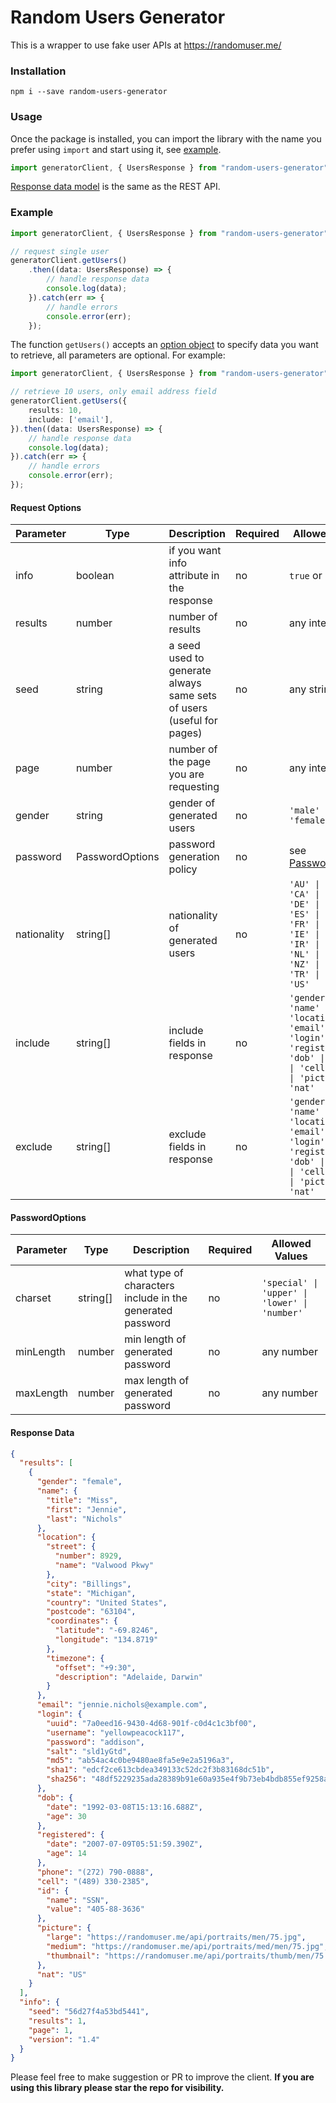 # Random Users Generator

This is a wrapper to use fake user APIs at https://randomuser.me/

### Installation
```
npm i --save random-users-generator
```

### Usage
Once the package is installed, you can import the library with the name you prefer using `import` and start using it, see [example](#example).

```typescript
import generatorClient, { UsersResponse } from "random-users-generator";
```

[Response data model](#response-data) is the same as the REST API.

### Example
```typescript
import generatorClient, { UsersResponse } from "random-users-generator";

// request single user
generatorClient.getUsers()
    .then((data: UsersResponse) => {
        // handle response data
        console.log(data);
    }).catch(err => {
        // handle errors
        console.error(err);
    });
```

The function `getUsers()` accepts an [option object](#request-options) to specify data you want to retrieve, all parameters are optional. For example:
```typescript
import generatorClient, { UsersResponse } from "random-users-generator";

// retrieve 10 users, only email address field
generatorClient.getUsers({
    results: 10,
    include: ['email'],
}).then((data: UsersResponse) => {
    // handle response data
    console.log(data);
}).catch(err => {
    // handle errors
    console.error(err);
});
```

#### Request Options
| Parameter   | Type            | Description                                                          | Required | Allowed Values                                                                                                                                                       |
|-------------|-----------------|----------------------------------------------------------------------|----------|----------------------------------------------------------------------------------------------------------------------------------------------------------------------|
| info        | boolean         | if you want info attribute in the response                           | no       | `true` or `false`                                                                                                                                                        |
| results     | number          | number of results                                                    | no       | any integer                                                                                                                                                          |
| seed        | string          | a seed used to generate always same sets of users (useful for pages) | no       | any string                                                                                                                                                           |
| page        | number          | number of the page you are requesting                                | no       | any integer                                                                                                                                                          |
| gender      | string          | gender of generated users                                            | no       | `'male' \| 'female'`                                                                                                                                                  |
| password    | PasswordOptions | password generation policy                                           | no       | see [PasswordOptions](#passwordoptions)                                                                                                                                                  |
| nationality | string[]        | nationality of generated users                                       | no       | `'AU' \| 'BR' \| 'CA' \| 'CH' \| 'DE' \| 'DK' \| 'ES' \| 'FI' \| 'FR' \| 'GB' \| 'IE' \| 'IN' \| 'IR' \| 'MX' \| 'NL' \| 'NO' \| 'NZ' \| 'RS' \| 'TR' \| 'UA' \| 'US'` |
| include     | string[]        | include fields in response                                           | no       | `'gender' \| 'name' \| 'location' \| 'email' \| 'login' \| 'registered' \| 'dob' \| 'phone' \| 'cell' \| 'id' \| 'picture' \| 'nat'`                                   |
| exclude     | string[]        | exclude fields in response                                           | no       | `'gender' \| 'name' \| 'location' \| 'email' \| 'login' \| 'registered' \| 'dob' \| 'phone' \| 'cell' \| 'id' \| 'picture' \| 'nat'`                                   |

#### PasswordOptions
| Parameter | Type     | Description                                                | Required | Allowed Values                              |
|-----------|----------|------------------------------------------------------------|----------|---------------------------------------------|
| charset   | string[] | what type of characters include in the generated password  | no       | `'special' \| 'upper' \| 'lower' \| 'number'` |
| minLength | number   | min length of generated password                           | no       | any number                                  |
| maxLength | number   | max length of generated password                           | no       | any number                                  |

#### Response Data
```json
{
  "results": [
    {
      "gender": "female",
      "name": {
        "title": "Miss",
        "first": "Jennie",
        "last": "Nichols"
      },
      "location": {
        "street": {
          "number": 8929,
          "name": "Valwood Pkwy"
        },
        "city": "Billings",
        "state": "Michigan",
        "country": "United States",
        "postcode": "63104",
        "coordinates": {
          "latitude": "-69.8246",
          "longitude": "134.8719"
        },
        "timezone": {
          "offset": "+9:30",
          "description": "Adelaide, Darwin"
        }
      },
      "email": "jennie.nichols@example.com",
      "login": {
        "uuid": "7a0eed16-9430-4d68-901f-c0d4c1c3bf00",
        "username": "yellowpeacock117",
        "password": "addison",
        "salt": "sld1yGtd",
        "md5": "ab54ac4c0be9480ae8fa5e9e2a5196a3",
        "sha1": "edcf2ce613cbdea349133c52dc2f3b83168dc51b",
        "sha256": "48df5229235ada28389b91e60a935e4f9b73eb4bdb855ef9258a1751f10bdc5d"
      },
      "dob": {
        "date": "1992-03-08T15:13:16.688Z",
        "age": 30
      },
      "registered": {
        "date": "2007-07-09T05:51:59.390Z",
        "age": 14
      },
      "phone": "(272) 790-0888",
      "cell": "(489) 330-2385",
      "id": {
        "name": "SSN",
        "value": "405-88-3636"
      },
      "picture": {
        "large": "https://randomuser.me/api/portraits/men/75.jpg",
        "medium": "https://randomuser.me/api/portraits/med/men/75.jpg",
        "thumbnail": "https://randomuser.me/api/portraits/thumb/men/75.jpg"
      },
      "nat": "US"
    }
  ],
  "info": {
    "seed": "56d27f4a53bd5441",
    "results": 1,
    "page": 1,
    "version": "1.4"
  }
}
```


Please feel free to make suggestion or PR to improve the client. **If you are using this library please star the repo for visibility.** 
